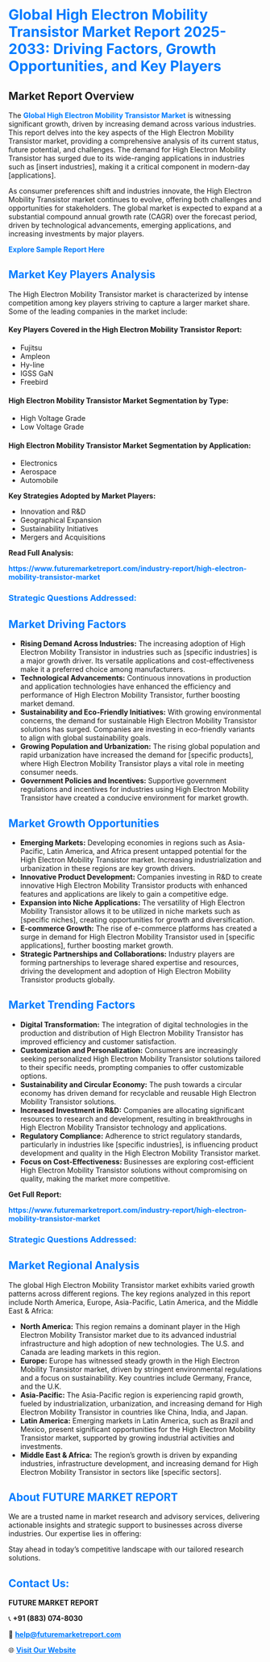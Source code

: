 <h1 style="color: #007BFF;">Global High Electron Mobility Transistor Market Report 2025-2033: Driving Factors, Growth Opportunities, and Key Players</h1>

<section id="overview">
<h2>Market Report Overview</h2>
<p>The <a href="https://www.futuremarketreport.com/industry-report/high-electron-mobility-transistor-market" style="color: #007BFF; text-decoration: none;"><strong>Global High Electron Mobility Transistor Market</strong></a> is witnessing significant growth, driven by increasing demand across various industries. This report delves into the key aspects of the High Electron Mobility Transistor market, providing a comprehensive analysis of its current status, future potential, and challenges. The demand for High Electron Mobility Transistor has surged due to its wide-ranging applications in industries such as [insert industries], making it a critical component in modern-day [applications].</p>
<p>As consumer preferences shift and industries innovate, the High Electron Mobility Transistor market continues to evolve, offering both challenges and opportunities for stakeholders. The global market is expected to expand at a substantial compound annual growth rate (CAGR) over the forecast period, driven by technological advancements, emerging applications, and increasing investments by major players.</p>
</section>

<section id="overview">
<p><a href="https://www.futuremarketreport.com/request-sample/reportId=76230" style="color: #007BFF; text-decoration: none;"><strong>Explore Sample Report Here</strong></a></p>
</section>

<section id="key-players">
<h2 style="color: #007BFF;">Market Key Players Analysis</h2>
<p>The High Electron Mobility Transistor market is characterized by intense competition among key players striving to capture a larger market share. Some of the leading companies in the market include:</p>
<h4>Key Players Covered in the High Electron Mobility Transistor Report:</h4>
<ul><li>Fujitsu</li><li>Ampleon</li><li>Hy-line</li><li>IGSS GaN</li><li>Freebird</li></ul>
<h4>High Electron Mobility Transistor Market Segmentation by Type:</h4>
<ul><li>High Voltage Grade</li><li>Low Voltage Grade</li></ul>

<h4>High Electron Mobility Transistor Market Segmentation by Application:</h4>
<ul><li>Electronics</li><li>Aerospace</li><li>Automobile</li></ul>
<p><strong>Key Strategies Adopted by Market Players:</strong></p>
<ul>
<li>Innovation and R&D</li>
<li>Geographical Expansion</li>
<li>Sustainability Initiatives</li>
<li>Mergers and Acquisitions</li>
</ul>
</section>

<section>
<p><strong>Read Full Analysis: </strong></p><a href="https://www.futuremarketreport.com/industry-report/high-electron-mobility-transistor-market" style="color: #007BFF; text-decoration: none;"><strong>https://www.futuremarketreport.com/industry-report/high-electron-mobility-transistor-market</strong></a>
<h3 style="color: #007BFF;">Strategic Questions Addressed:</h3>
</section>

<section id="driving-factors">
<h2 style="color: #007BFF;">Market Driving Factors</h2>
<ul>
<li><strong>Rising Demand Across Industries:</strong> The increasing adoption of High Electron Mobility Transistor in industries such as [specific industries] is a major growth driver. Its versatile applications and cost-effectiveness make it a preferred choice among manufacturers.</li>
<li><strong>Technological Advancements:</strong> Continuous innovations in production and application technologies have enhanced the efficiency and performance of High Electron Mobility Transistor, further boosting market demand.</li>
<li><strong>Sustainability and Eco-Friendly Initiatives:</strong> With growing environmental concerns, the demand for sustainable High Electron Mobility Transistor solutions has surged. Companies are investing in eco-friendly variants to align with global sustainability goals.</li>
<li><strong>Growing Population and Urbanization:</strong> The rising global population and rapid urbanization have increased the demand for [specific products], where High Electron Mobility Transistor plays a vital role in meeting consumer needs.</li>
<li><strong>Government Policies and Incentives:</strong> Supportive government regulations and incentives for industries using High Electron Mobility Transistor have created a conducive environment for market growth.</li>
</ul>
</section>

<section id="growth-opportunities">
<h2 style="color: #007BFF;">Market Growth Opportunities</h2>
<ul>
<li><strong>Emerging Markets:</strong> Developing economies in regions such as Asia-Pacific, Latin America, and Africa present untapped potential for the High Electron Mobility Transistor market. Increasing industrialization and urbanization in these regions are key growth drivers.</li>
<li><strong>Innovative Product Development:</strong> Companies investing in R&D to create innovative High Electron Mobility Transistor products with enhanced features and applications are likely to gain a competitive edge.</li>
<li><strong>Expansion into Niche Applications:</strong> The versatility of High Electron Mobility Transistor allows it to be utilized in niche markets such as [specific niches], creating opportunities for growth and diversification.</li>
<li><strong>E-commerce Growth:</strong> The rise of e-commerce platforms has created a surge in demand for High Electron Mobility Transistor used in [specific applications], further boosting market growth.</li>
<li><strong>Strategic Partnerships and Collaborations:</strong> Industry players are forming partnerships to leverage shared expertise and resources, driving the development and adoption of High Electron Mobility Transistor products globally.</li>
</ul>
</section>

<section id="trending-factors">
<h2 style="color: #007BFF;">Market Trending Factors</h2>
<ul>
<li><strong>Digital Transformation:</strong> The integration of digital technologies in the production and distribution of High Electron Mobility Transistor has improved efficiency and customer satisfaction.</li>
<li><strong>Customization and Personalization:</strong> Consumers are increasingly seeking personalized High Electron Mobility Transistor solutions tailored to their specific needs, prompting companies to offer customizable options.</li>
<li><strong>Sustainability and Circular Economy:</strong> The push towards a circular economy has driven demand for recyclable and reusable High Electron Mobility Transistor solutions.</li>
<li><strong>Increased Investment in R&D:</strong> Companies are allocating significant resources to research and development, resulting in breakthroughs in High Electron Mobility Transistor technology and applications.</li>
<li><strong>Regulatory Compliance:</strong> Adherence to strict regulatory standards, particularly in industries like [specific industries], is influencing product development and quality in the High Electron Mobility Transistor market.</li>
<li><strong>Focus on Cost-Effectiveness:</strong> Businesses are exploring cost-efficient High Electron Mobility Transistor solutions without compromising on quality, making the market more competitive.</li>
</ul>
</section>

<section>
<p><strong>Get Full Report: </strong></p><a href="https://www.futuremarketreport.com/industry-report/high-electron-mobility-transistor-market" style="color: #007BFF; text-decoration: none;"><strong>https://www.futuremarketreport.com/industry-report/high-electron-mobility-transistor-market</strong></a>
<h3 style="color: #007BFF;">Strategic Questions Addressed:</h3>
</section>


<section id="regional-analysis">
<h2 style="color: #007BFF;">Market Regional Analysis</h2>
<p>The global High Electron Mobility Transistor market exhibits varied growth patterns across different regions. The key regions analyzed in this report include North America, Europe, Asia-Pacific, Latin America, and the Middle East & Africa:</p>
<ul>
<li><strong>North America:</strong> This region remains a dominant player in the High Electron Mobility Transistor market due to its advanced industrial infrastructure and high adoption of new technologies. The U.S. and Canada are leading markets in this region.</li>
<li><strong>Europe:</strong> Europe has witnessed steady growth in the High Electron Mobility Transistor market, driven by stringent environmental regulations and a focus on sustainability. Key countries include Germany, France, and the U.K.</li>
<li><strong>Asia-Pacific:</strong> The Asia-Pacific region is experiencing rapid growth, fueled by industrialization, urbanization, and increasing demand for High Electron Mobility Transistor in countries like China, India, and Japan.</li>
<li><strong>Latin America:</strong> Emerging markets in Latin America, such as Brazil and Mexico, present significant opportunities for the High Electron Mobility Transistor market, supported by growing industrial activities and investments.</li>
<li><strong>Middle East & Africa:</strong> The region’s growth is driven by expanding industries, infrastructure development, and increasing demand for High Electron Mobility Transistor in sectors like [specific sectors].</li>
</ul>
</section>

<footer>
<h2 style="color: #007BFF;">About FUTURE MARKET REPORT</h2>
<p>We are a trusted name in market research and advisory services, delivering actionable insights and strategic support to businesses across diverse industries. Our expertise lies in offering:</p>

<p>Stay ahead in today’s competitive landscape with our tailored research solutions.</p>

<h2 style="color: #007BFF;">Contact Us:</h2>
<p><strong>FUTURE MARKET REPORT</strong></p>
<p>📞 <strong>+91 (883) 074-8030</strong></p>
<p>📧 <strong><a href="mailto:help@futuremarketreport.com" style="color: #007BFF;">help@futuremarketreport.com</a></strong></p>
<p>🌐 <strong><a href="https://www.futuremarketreport.com/" style="color: #007BFF;">Visit Our Website</a></strong></p>
</footer>